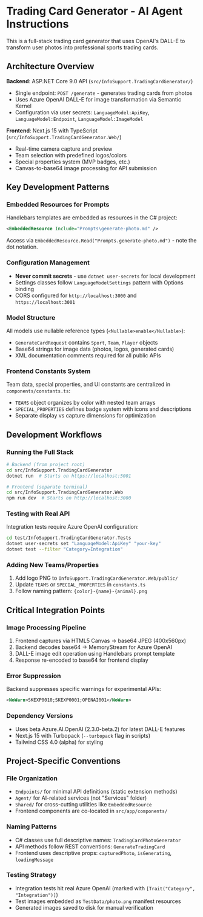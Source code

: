 # Trading Card Generator - AI Agent Instructions

This is a full-stack trading card generator that uses OpenAI's DALL-E to transform user photos into professional sports trading cards.

## Architecture Overview

**Backend**: ASP.NET Core 9.0 API (`src/InfoSupport.TradingCardGenerator/`)
- Single endpoint: `POST /generate` - generates trading cards from photos
- Uses Azure OpenAI DALL-E for image transformation via Semantic Kernel
- Configuration via user secrets: `LanguageModel:ApiKey`, `LanguageModel:Endpoint`, `LanguageModel:ImageModel`

**Frontend**: Next.js 15 with TypeScript (`src/InfoSupport.TradingCardGenerator.Web/`)
- Real-time camera capture and preview
- Team selection with predefined logos/colors
- Special properties system (MVP badges, etc.)
- Canvas-to-base64 image processing for API submission

## Key Development Patterns

### Embedded Resources for Prompts
Handlebars templates are embedded as resources in the C# project:
```xml
<EmbeddedResource Include="Prompts\generate-photo.md" />
```
Access via `EmbeddedResource.Read("Prompts.generate-photo.md")` - note the dot notation.

### Configuration Management
- **Never commit secrets** - use `dotnet user-secrets` for local development
- Settings classes follow `LanguageModelSettings` pattern with Options binding
- CORS configured for `http://localhost:3000` and `https://localhost:3001`

### Model Structure
All models use nullable reference types (`<Nullable>enable</Nullable>`):
- `GenerateCardRequest` contains `Sport`, `Team`, `Player` objects
- Base64 strings for image data (photos, logos, generated cards)
- XML documentation comments required for all public APIs

### Frontend Constants System
Team data, special properties, and UI constants are centralized in `components/constants.ts`:
- `TEAMS` object organizes by color with nested team arrays
- `SPECIAL_PROPERTIES` defines badge system with icons and descriptions
- Separate display vs capture dimensions for optimization

## Development Workflows

### Running the Full Stack
```bash
# Backend (from project root)
cd src/InfoSupport.TradingCardGenerator
dotnet run  # Starts on https://localhost:5001

# Frontend (separate terminal)
cd src/InfoSupport.TradingCardGenerator.Web
npm run dev  # Starts on http://localhost:3000
```

### Testing with Real API
Integration tests require Azure OpenAI configuration:
```bash
cd test/InfoSupport.TradingCardGenerator.Tests
dotnet user-secrets set "LanguageModel:ApiKey" "your-key"
dotnet test --filter "Category=Integration"
```

### Adding New Teams/Properties
1. Add logo PNG to `InfoSupport.TradingCardGenerator.Web/public/`
2. Update `TEAMS` or `SPECIAL_PROPERTIES` in `constants.ts`
3. Follow naming pattern: `{color}-{name}-{animal}.png`

## Critical Integration Points

### Image Processing Pipeline
1. Frontend captures via HTML5 Canvas → base64 JPEG (400x560px)
2. Backend decodes base64 → MemoryStream for Azure OpenAI
3. DALL-E image edit operation using Handlebars prompt template
4. Response re-encoded to base64 for frontend display

### Error Suppression
Backend suppresses specific warnings for experimental APIs:
```xml
<NoWarn>SKEXP0010;SKEXP0001;OPENAI001</NoWarn>
```

### Dependency Versions
- Uses beta Azure.AI.OpenAI (2.3.0-beta.2) for latest DALL-E features
- Next.js 15 with Turbopack (`--turbopack` flag in scripts)
- Tailwind CSS 4.0 (alpha) for styling

## Project-Specific Conventions

### File Organization
- `Endpoints/` for minimal API definitions (static extension methods)
- `Agent/` for AI-related services (not "Services" folder)
- `Shared/` for cross-cutting utilities like `EmbeddedResource`
- Frontend components are co-located in `src/app/components/`

### Naming Patterns
- C# classes use full descriptive names: `TradingCardPhotoGenerator`
- API methods follow REST conventions: `GenerateTradingCard`
- Frontend uses descriptive props: `capturedPhoto`, `isGenerating`, `loadingMessage`

### Testing Strategy
- Integration tests hit real Azure OpenAI (marked with `[Trait("Category", "Integration")]`)
- Test images embedded as `TestData/photo.png` manifest resources
- Generated images saved to disk for manual verification